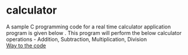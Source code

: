 # calculator
A sample C programming code for a real time calculator application program is given below . This program will perform the below calculator operations -
Addition,
Subtraction,
Multiplication,
Division<br/>
[Way to the code](https://github.com/ASTHA193/calculator/commit/b941675be4c3ac22ad15486125cd592715efdaa8)
